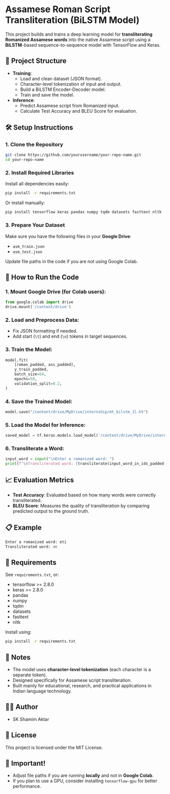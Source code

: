 # Assamese Roman Script Transliteration (BiLSTM Model)

This project builds and trains a deep learning model for **transliterating Romanized Assamese words** into the native Assamese script using a **BiLSTM**-based sequence-to-sequence model with TensorFlow and Keras.

## 📂 Project Structure

* **Training**:
   * Load and clean dataset (JSON format).
   * Character-level tokenization of input and output.
   * Build a BiLSTM Encoder-Decoder model.
   * Train and save the model.
* **Inference**:
   * Predict Assamese script from Romanized input.
   * Calculate Test Accuracy and BLEU Score for evaluation.

## 🛠 Setup Instructions

### 1. Clone the Repository

```bash
git clone https://github.com/yourusername/your-repo-name.git
cd your-repo-name
```

### 2. Install Required Libraries

Install all dependencies easily:

```bash
pip install -r requirements.txt
```

Or install manually:

```bash
pip install tensorflow keras pandas numpy tqdm datasets fasttext nltk
```

### 3. Prepare Your Dataset

Make sure you have the following files in your **Google Drive**:
* `asm_train.json`
* `asm_test.json`

Update file paths in the code if you are not using Google Colab.

## 🚀 How to Run the Code

### 1. **Mount Google Drive** (for Colab users):

```python
from google.colab import drive
drive.mount('/content/drive')
```

### 2. **Load and Preprocess Data**:
   * Fix JSON formatting if needed.
   * Add start (`\t`) and end (`\n`) tokens in target sequences.

### 3. **Train the Model**:

```python
model.fit(
    [roman_padded, ass_padded],
    y_train_padded,
    batch_size=64,
    epochs=50,
    validation_split=0.2,
)
```

### 4. **Save the Trained Model**:

```python
model.save("/content/drive/MyDrive/internship/mt_bilstm_1l.h5")
```

### 5. **Load the Model for Inference**:

```python
saved_model = tf.keras.models.load_model('/content/drive/MyDrive/internship/mt_bilstm_1l.h5')
```

### 6. **Transliterate a Word**:

```python
input_word = input("\nEnter a romanized word: ")
print(f"\nTransliterated word: {transliterate(input_word_in_ids_padded)}")
```

## 📈 Evaluation Metrics

* **Test Accuracy**: Evaluated based on how many words were correctly transliterated.
* **BLEU Score**: Measures the quality of transliteration by comparing predicted output to the ground truth.

## 📋 Example

```bash
Enter a romanized word: eti
Transliterated word: এত
```

## 📄 Requirements

See `requirements.txt`, or:
* tensorflow >= 2.8.0
* keras >= 2.8.0
* pandas
* numpy
* tqdm
* datasets
* fasttext
* nltk

Install using:

```bash
pip install -r requirements.txt
```

## 📝 Notes

* The model uses **character-level tokenization** (each character is a separate token).
* Designed specifically for Assamese script transliteration.
* Built mainly for educational, research, and practical applications in Indian language technology.

## 🧑‍💻 Author

* SK Shamim Aktar

## 📜 License

This project is licensed under the MIT License.

## 📢 Important!

* Adjust file paths if you are running **locally** and not in **Google Colab**.
* If you plan to use a GPU, consider installing `tensorflow-gpu` for better performance.
